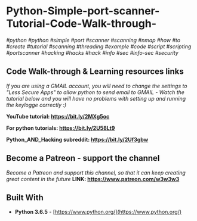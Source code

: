 # Python-Simple-port-scanner-Tutorial-Code-Walk-through-


*#python* *#python* *#simple* *#port* *#scanner* *#scanning* *#nmap* *#how* *#to* *#create* *#tutorial* *#scanning* *#threading* *#example*
*#code* *#script* *#scripting* *#portscanner* *#hacking* *#hacks* *#hack* *#info* *#sec* *#info-sec* *#security*

## Code Walk-through & Learning resources links
*If you are using a GMAIL account, you will need to change the settings to "Less Secure Apps" to allow python to send email to GMAIL*
*- Watch the tutorial below and you will have no problems with setting up and running the keylogge correctly :)*

**YouTube tutorial: https://bit.ly/2MXg5oc**

**For python tutorials: https://bit.ly/2U58Lt9**

**Python_AND_Hacking subreddit: https://bit.ly/2Uf3gbw**

## Become a Patreon - support the channel
*Become a Patreon and support this channel, so that it can keep creating great content in the future* **LINK: https://www.patreon.com/w3w3w3**

## Built With

* **Python 3.6.5** - [https://www.python.org/](https://www.python.org/)
